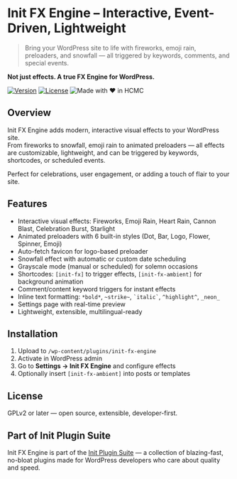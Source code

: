 # Init FX Engine – Interactive, Event-Driven, Lightweight
> Bring your WordPress site to life with fireworks, emoji rain, preloaders, and snowfall — all triggered by keywords, comments, and special events.

**Not just effects. A true FX Engine for WordPress.**

[![Version](https://img.shields.io/badge/stable-v1.0.3-blue.svg)](https://wordpress.org/plugins/init-fx-engine/)
[![License](https://img.shields.io/badge/license-GPLv2-blue.svg)](https://www.gnu.org/licenses/gpl-2.0.html)
![Made with ❤️ in HCMC](https://img.shields.io/badge/Made%20with-%E2%9D%A4%EF%B8%8F%20in%20HCMC-blue)

## Overview

Init FX Engine adds modern, interactive visual effects to your WordPress site.  
From fireworks to snowfall, emoji rain to animated preloaders — all effects are customizable, lightweight, and can be triggered by keywords, shortcodes, or scheduled events.

Perfect for celebrations, user engagement, or adding a touch of flair to your site.

## Features

- Interactive visual effects: Fireworks, Emoji Rain, Heart Rain, Cannon Blast, Celebration Burst, Starlight
- Animated preloaders with 6 built-in styles (Dot, Bar, Logo, Flower, Spinner, Emoji)
- Auto-fetch favicon for logo-based preloader
- Snowfall effect with automatic or custom date scheduling
- Grayscale mode (manual or scheduled) for solemn occasions
- Shortcodes: `[init-fx]` to trigger effects, `[init-fx-ambient]` for background animation
- Comment/content keyword triggers for instant effects
- Inline text formatting: `*bold*`, `~strike~`, `` `italic` ``, `^highlight^`, `_neon_`
- Settings page with real-time preview
- Lightweight, extensible, multilingual-ready

## Installation

1. Upload to `/wp-content/plugins/init-fx-engine`
2. Activate in WordPress admin
3. Go to **Settings → Init FX Engine** and configure effects
4. Optionally insert `[init-fx-ambient]` into posts or templates

## License

GPLv2 or later — open source, extensible, developer-first.

## Part of Init Plugin Suite

Init FX Engine is part of the [Init Plugin Suite](https://en.inithtml.com/init-plugin-suite-minimalist-powerful-and-free-wordpress-plugins/) — a collection of blazing-fast, no-bloat plugins made for WordPress developers who care about quality and speed.
